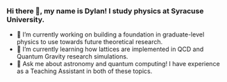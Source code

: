 ### Hi there 👋, my name is Dylan! I study physics at Syracuse University. 
- 🔭 I’m currently working on building a foundation in graduate-level physics to use towards future theoretical research.
- 🌱 I’m currently learning how lattices are implemented in QCD and Quantum Gravity research simulations. 
- 💬 Ask me about astronomy and quantum computing! I have experience as a Teaching Assistant in both of these topics.
<!--
**DylanJVA/DylanJVA** is a ✨ _special_ ✨ repository because its `README.md` (this file) appears on your GitHub profile.

Here are some ideas to get you started:

- 🔭 I’m currently working on ...
- 🌱 I’m currently learning ...
- 👯 I’m looking to collaborate on ...
- 🤔 I’m looking for help with ...
- 💬 Ask me about ...
- 📫 How to reach me: ...
- 😄 Pronouns: ...
- ⚡ Fun fact: ...
-->
